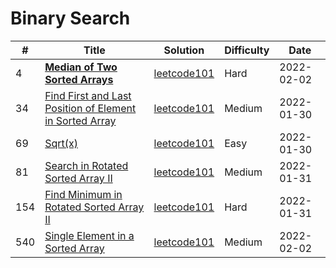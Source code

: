 # Binary Search

| # | Title  | Solution | Difficulty | Date |
|---| -----  | -------- | ---------- | ---- |
|4|[**Median of Two Sorted Arrays**](https://leetcode-cn.com/problems/median-of-two-sorted-arrays/)|[leetcode101](./median_of_two_sorted_arrays)|Hard|2022-02-02|
|34|[Find First and Last Position of Element in Sorted Array](https://leetcode-cn.com/problems/find-first-and-last-position-of-element-in-sorted-array/)|[leetcode101](./find_first_and_last_position_of_element_in_sorted_array)|Medium|2022-01-30|
|69|[Sqrt(x)](https://leetcode-cn.com/problems/sqrtx/)|[leetcode101](./sqrt_x)|Easy|2022-01-30|
|81|[Search in Rotated Sorted Array II](https://leetcode-cn.com/problems/search-in-rotated-sorted-array-ii/)|[leetcode101](./search_in_rotated_sorted_array_ii)|Medium|2022-01-31|
|154|[Find Minimum in Rotated Sorted Array II](https://leetcode-cn.com/problems/find-minimum-in-rotated-sorted-array-ii/)|[leetcode101](./find_minimum_in_rotated_sorted_array_ii)|Hard|2022-01-31|
|540|[Single Element in a Sorted Array](https://leetcode-cn.com/problems/single-element-in-a-sorted-array/)|[leetcode101](./single_element_in_a_sorted_array)|Medium|2022-02-02|
